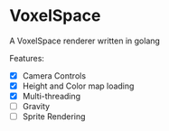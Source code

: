 # VoxelSpace

A VoxelSpace renderer written in golang

Features:
- [x] Camera Controls
- [x] Height and Color map loading
- [x] Multi-threading
- [ ] Gravity
- [ ] Sprite Rendering
